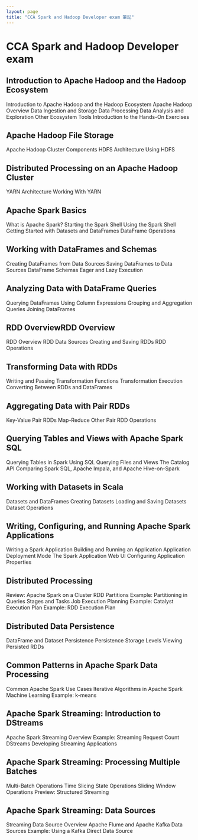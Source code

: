 ```yaml
---
layout: page
title: "CCA Spark and Hadoop Developer exam 筆記"
---
```

# CCA Spark and Hadoop Developer exam

## Introduction to Apache Hadoop and the Hadoop Ecosystem 

Introduction to Apache Hadoop and the Hadoop Ecosystem
Apache Hadoop Overview
Data Ingestion and Storage
Data Processing 
Data Analysis and Exploration
Other Ecosystem Tools
Introduction to the Hands-On Exercises

## Apache Hadoop File Storage
Apache Hadoop Cluster Components
HDFS Architecture
Using HDFS 

## Distributed Processing on an Apache Hadoop Cluster

YARN Architecture
Working With YARN

## Apache Spark Basics

What is Apache Spark?
Starting the Spark Shell
Using the Spark Shell 
Getting Started with Datasets and DataFrames
DataFrame Operations
## Working with DataFrames and Schemas

Creating DataFrames from Data Sources
Saving DataFrames to Data Sources
DataFrame Schemas 
Eager and Lazy Execution

## Analyzing Data with DataFrame Queries

Querying DataFrames Using Column Expressions
Grouping and Aggregation Queries
Joining DataFrames 

## RDD OverviewRDD Overview

RDD Overview 
RDD Data Sources
Creating and Saving RDDs 
RDD Operations

## Transforming Data with RDDs

Writing and Passing Transformation Functions 
Transformation Execution
Converting Between RDDs and DataFrames 

## Aggregating Data with Pair RDDs

Key-Value Pair RDDs 
Map-Reduce
Other Pair RDD Operations 
 

## Querying Tables and Views with Apache Spark SQL

Querying Tables in Spark Using SQL 
Querying Files and Views
The Catalog API 
Comparing Spark SQL, Apache Impala, and Apache Hive-on-Spark
 

## Working with Datasets in Scala

Datasets and DataFrames 
Creating Datasets
Loading and Saving Datasets 
Dataset Operations
 

## Writing, Configuring, and Running Apache Spark Applications

Writing a Spark Application 
Building and Running an Application
Application Deployment Mode 
The Spark Application Web UI
Configuring Application Properties

## Distributed Processing

Review: Apache Spark on a Cluster 
RDD Partitions
Example: Partitioning in Queries 
Stages and Tasks
Job Execution Planning 
Example: Catalyst Execution Plan
Example: RDD Execution Plan 

## Distributed Data Persistence

DataFrame and Dataset Persistence 
Persistence Storage Levels
Viewing Persisted RDDs 

## Common Patterns in Apache Spark Data Processing

Common Apache Spark Use Cases 
Iterative Algorithms in Apache Spark
Machine Learning 
Example: k-means

## Apache Spark Streaming: Introduction to DStreams

Apache Spark Streaming Overview 
Example: Streaming Request Count
DStreams 
Developing Streaming Applications

## Apache Spark Streaming: Processing Multiple Batches

Multi-Batch Operations 
Time Slicing
State Operations 
Sliding Window Operations
Preview: Structured Streaming 

## Apache Spark Streaming: Data Sources

Streaming Data Source Overview 
Apache Flume and Apache Kafka Data Sources
Example: Using a Kafka Direct Data Source 